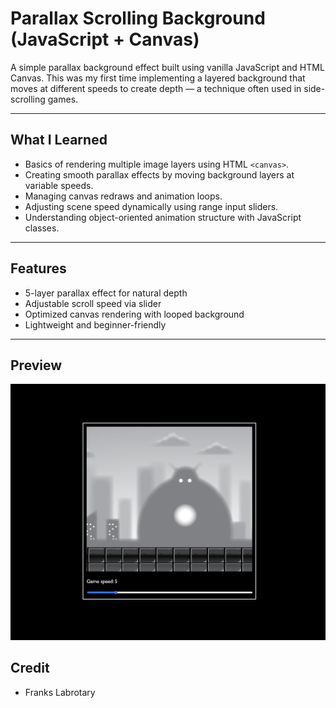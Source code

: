 # Parallax Scrolling Background (JavaScript + Canvas)

A simple parallax background effect built using vanilla JavaScript and HTML Canvas. This was my first time implementing a layered background that moves at different speeds to create depth — a technique often used in side-scrolling games.

---

## What I Learned

- Basics of rendering multiple image layers using HTML `<canvas>`.
- Creating smooth parallax effects by moving background layers at variable speeds.
- Managing canvas redraws and animation loops.
- Adjusting scene speed dynamically using range input sliders.
- Understanding object-oriented animation structure with JavaScript classes.

---

## Features

- 5-layer parallax effect for natural depth
- Adjustable scroll speed via slider
- Optimized canvas rendering with looped background
- Lightweight and beginner-friendly

---

## Preview

![Parallax Background Preview](./assets/preview.png)

## Credit

- Franks Labrotary
